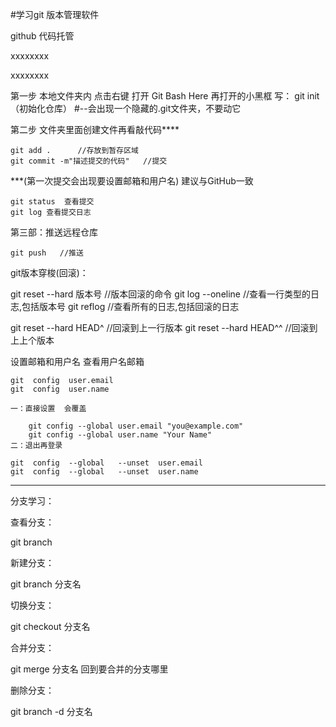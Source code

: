 #学习git 版本管理软件 

github 代码托管

xxxxxxxx

xxxxxxxx


 第一步 本地文件夹内 点击右键 打开 Git Bash Here 
    再打开的小黑框 写： git init （初始化仓库）
    #--会出现一个隐藏的.git文件夹，不要动它

 第二步 文件夹里面创建文件再看敲代码****

    git add .      //存放到暂存区域
    git commit -m"描述提交的代码"   //提交

 ***(第一次提交会出现要设置邮箱和用户名)  建议与GitHub一致
    
    git status  查看提交
    git log 查看提交日志

 第三部：推送远程仓库

    git push   //推送


 git版本穿梭(回滚)：

 git reset --hard 版本号  //版本回滚的命令
 git  log --oneline          //查看一行类型的日志,包括版本号
 git  reflog     //查看所有的日志,包括回滚的日志

 git reset --hard HEAD^   //回滚到上一行版本
 git reset --hard HEAD^^   //回滚到上上个版本


 设置邮箱和用户名
    查看用户名邮箱

    git  config  user.email
    git  config  user.name

    一：直接设置  会覆盖

        git config --global user.email "you@example.com"
        git config --global user.name "Your Name" 
    二：退出再登录
    
    git  config  --global   --unset  user.email
    git  config  --global   --unset  user.name


   ***************

   分支学习：

   查看分支：

   git branch

   新建分支：

   git branch 分支名

   切换分支：

   git checkout 分支名

   合并分支：

   git merge 分支名
      回到要合并的分支哪里

   删除分支：

   git branch -d 分支名
   











